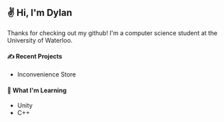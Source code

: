 ## ✌️ Hi, I'm Dylan

Thanks for checking out my github! I'm a computer science student at the University of Waterloo.

#### ✍ Recent Projects

* Inconvenience Store

#### 🧠 What I'm Learning

* Unity
* C++
